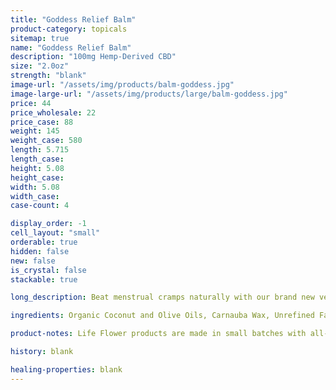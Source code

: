 ```yaml
---
title: "Goddess Relief Balm"
product-category: topicals
sitemap: true
name: "Goddess Relief Balm"
description: "100mg Hemp-Derived CBD"
size: "2.0oz"
strength: "blank"
image-url: "/assets/img/products/balm-goddess.jpg"
image-large-url: "/assets/img/products/large/balm-goddess.jpg"
price: 44
price_wholesale: 22
price_case: 88
weight: 145
weight_case: 580
length: 5.715
length_case:
height: 5.08
height_case:
width: 5.08
width_case:
case-count: 4

display_order: -1
cell_layout: "small"
orderable: true
hidden: false
new: false
is_crystal: false
stackable: true

long_description: Beat menstrual cramps naturally with our brand new vegan, hemp-infused Goddess balm, handcrafted with organic herbs and therapeutic grade essential oils that specifically support the feminine cycle and body. Long gone are the days of synthetic pain killers, all the ingredients in this healing balm are sourced consciously from the earth with deep love and gratitude. Infused with organic mugwort and a cleansed and charged Rose Quartz to promote feelings of unconditional self-love, inner peace and clarity when you need it the most.

ingredients: Organic Coconut and Olive Oils, Carnauba Wax, Unrefined Fair- Trade Shea & Cocoa Butters, Fennel Oil, Elderberry Extract, Raspberry Leaf Extract, Organic Arnica-Infused Sunflower Oil, Organic Hemp-Derived Cannabidiol Isolate, Essential Oils of Geranium, Rose, Lavender, Copaiba & Clary Sage, Organic Sunflower Lecithin, Cleansed & Charged Rose Quartz

product-notes: Life Flower products are made in small batches with all-natural and boutique ingredients. Orders are processed and ship within 14 business days. Please allow additional time for&nbsp;delivery.

history: blank

healing-properties: blank
---
```

